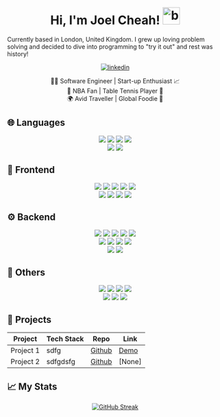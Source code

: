 <div align="center" >
  <h1>Hi, I'm Joel Cheah!
  <img src="https://github.com/joelcuy/joelcuy/assets/78453846/bf082ac2-7710-4364-8b44-d907eb7c3823"
       width="40px"
       height="40px"
       alt="ball">
  </h1>
</div>
<p>Currently based in London, United Kingdom. I grew up loving problem solving and decided to dive into programming to "try it out" and rest was history! </p>

<div align = 'center'>

<!-- [![portfolio](https://img.shields.io/badge/my_portfolio-000?style=for-the-badge&logo=lightning&logoColor=792EE5)](#) -->

[![linkedin](https://img.shields.io/badge/linkedin-0A66C2?style=for-the-badge&logo=linkedin&logoColor=white)](https://www.linkedin.com/in/joelcuy/)

<!-- [![location](https://img.shields.io/badge/United_Kingdom-0000FF?style=for-the-badge&color=ca1735&labelColor=09286e&logo=googlemaps&logoColor=white)](#) -->

</div>

<div align="center">

👨‍💻 Software Engineer | Start-up Enthusiast 📈<br>
🏀 NBA Fan |
Table Tennis Player 🏓 <br>
🌍 Avid Traveller | Global Foodie 🍲

</div>

## :globe_with_meridians: Languages

<p align="center">
<img src="https://img.shields.io/badge/javascript-F7DF1E?style=for-the-badge&logo=javascript&logoColor=black">
<img src="https://img.shields.io/badge/typescript-037acb?style=for-the-badge&logo=typescript&logoColor=white">
<img src="https://img.shields.io/badge/Java-ff0808?style=for-the-badge&logo=oracle&logoColor=white">
<img src="https://img.shields.io/badge/Python-3776AB?style=for-the-badge&logo=python&logoColor=white">
<br>
<img src="https://img.shields.io/badge/R_Studio-276DC3?style=for-the-badge&logo=r&logoColor=white">
<img src="https://img.shields.io/badge/UML-FABD14?style=for-the-badge&logo=uml&logoColor=black">
</p>

## :art: Frontend

<p align="center">
<img src="https://img.shields.io/badge/Svelte-FF3E00?style=for-the-badge&logo=svelte&logoColor=white">
<img src="https://img.shields.io/badge/next.JS-007FFF?style=for-the-badge&logo=next.js&logoColor=white">
<img src="https://img.shields.io/badge/redux-764ABC?style=for-the-badge&logo=redux&logoColor=white">
<img src="https://img.shields.io/badge/react-61DAFB?style=for-the-badge&logo=react&logoColor=black">
<img src="https://img.shields.io/badge/css3-1572B6?style=for-the-badge&logo=css3&logoColor=white">
<br>
<img src="https://img.shields.io/badge/bootstrap-7952B3?style=for-the-badge&logo=bootstrap&logoColor=white">
<img src="https://img.shields.io/badge/MUI-007FFF?style=for-the-badge&logo=mui&logoColor=white">
<img src="https://img.shields.io/badge/Angular-DD0031?style=for-the-badge&logo=angular&logoColor=white">
<img src="https://img.shields.io/badge/figma-F24E1E?style=for-the-badge&logo=figma&logoColor=white">
</p>

## :gear: Backend

<p align="center">
<img src="https://img.shields.io/badge/node.js-87bf01?style=for-the-badge&logo=node.js&logoColor=white">
<img src="https://img.shields.io/badge/express-000000?style=for-the-badge&logo=express&logoColor=white">
<img src="https://img.shields.io/badge/koa-33333D?style=for-the-badge&logo=koa&logoColor=white">
<img src="https://img.shields.io/badge/apollo-311C87?style=for-the-badge&logo=apollographql&logoColor=white">
<img src="https://img.shields.io/badge/postgresql-31658c?style=for-the-badge&logo=postgresql&logoColor=white">
<br>
<img src="https://img.shields.io/badge/Sequelize-52B0E7?style=for-the-badge&logo=sequelize&logoColor=white">
<img src="https://img.shields.io/badge/mongodb-4caf50?style=for-the-badge&logo=mongodb&logoColor=white">
<img src="https://img.shields.io/badge/mongoose-880000?style=for-the-badge&logo=mongoose&logoColor=white">
<img src="https://img.shields.io/badge/GraphQL-E10098?style=for-the-badge&logo=graphql&logoColor=white">
<br>
<img src="https://img.shields.io/badge/vercel-000000?style=for-the-badge&logo=vercel&logoColor=white">
<img src="https://img.shields.io/badge/firebase-FFCA28?style=for-the-badge&logo=firebase&logoColor=white">
</p>

## :toolbox: Others

<p align="center">
<img src="https://img.shields.io/badge/keras-D00000?style=for-the-badge&logo=keras&logoColor=white">
<img src="https://img.shields.io/badge/tensorflow-FF6F00?style=for-the-badge&logo=tensorflow&logoColor=white">
<img src="https://img.shields.io/badge/opencv-5C3EE8?style=for-the-badge&logo=opencv&logoColor=white">
<img src="https://img.shields.io/badge/Arduino-00878F?style=for-the-badge&logo=arduino&logoColor=white">
<br>
<img src="https://img.shields.io/badge/android_studio-34A853?style=for-the-badge&logo=androidstudio&logoColor=white">
<img src="https://img.shields.io/badge/github-e6e6e6?style=for-the-badge&logo=github&logoColor=black">
<img src="https://img.shields.io/badge/postman-f76936?style=for-the-badge&logo=postman&logoColor=white">
</p>

## :rocket: Projects

<div align="center">

| Project   | Tech Stack | Repo        | Link      |
| --------- | ---------- | ----------- | --------- |
| Project 1 | sdfg       | [Github](#) | [Demo](#) |
| Project 2 | sdfgdsfg   | [Github](#) | [None]    |

</div>

## :chart_with_upwards_trend: My Stats

<div align="center">

[![GitHub Streak](https://streak-stats.demolab.com?user=%20joelcuy&theme=transparent&hide_border=true&border_radius=5&date_format=j%20M%5B%20Y%5D)](https://git.io/streak-stats)

</div>

<!--
**joelcuy/joelcuy** is a ✨ _special_ ✨ repository because its `README.md` (this file) appears on your GitHub profile.

Here are some ideas to get you started:

- 🔭 I’m currently working on ...
- 🌱 I’m currently learning ...
- 👯 I’m looking to collaborate on ...
- 🤔 I’m looking for help with ...
- 💬 Ask me about ...
- 📫 How to reach me: ...
- 😄 Pronouns: ...
- ⚡ Fun fact: ...
  -->
